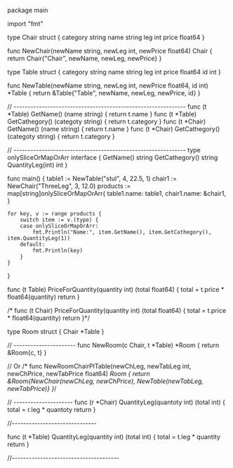 package main

import "fmt"

type Chair struct {
	category string
	name     string
	leg      int
	price    float64
}

func NewChair(newName string, newLeg int, newPrice float64) Chair {
	return Chair{"Chair", newName, newLeg, newPrice}
}

type Table struct {
	category string
	name     string
	leg      int
	price    float64
	id       int
}

func NewTable(newName string, newLeg int, newPrice float64, id int) *Table {
	return &Table{"Table", newName, newLeg, newPrice, id}
}

// -------------------------------------------------------------
func (t *Table) GetName() (name string) {
	return t.name
}
func (t *Table) GetCathegory() (categoty string) {
	return t.category
}
func (t *Chair) GetName() (name string) {
	return t.name
}
func (t *Chair) GetCathegory() (categoty string) {
	return t.category
}

// -------------------------------------------------------------
type onlySliceOrMapOrArr interface {
	GetName() string
	GetCathegory() string
	QuantityLeg(int) int
}

func main() {
	table1 := NewTable("stul", 4, 22.5, 1)
	chair1 := NewChair("ThreeLeg", 3, 12.0)
	products := map[string]onlySliceOrMapOrArr{
		table1.name: table1,
		chair1.name: &chair1,
	}

	for key, v := range products {
		switch item := v.(type) {
		case onlySliceOrMapOrArr:
			fmt.Println("Name:", item.GetName(), item.GetCathegory(), item.QuantityLeg(1))
		default:
			fmt.Println(key)
		}
	}

}

func (t Table) PriceForQuantity(quantity int) (total float64) {
	total = t.price * float64(quantity)
	return
}

/*
func (t Chair) PriceForQuantity(quantity int) (total float64) {
	total = t.price * float64(quantity)
	return
}*/

type Room struct {
	Chair
	*Table
}

// ----------------------
func NewRoom(c Chair, t *Table) *Room {
	return &Room{c, t}
}

// Or
/*
func NewRoomChairPlTable(newChLeg, newTabLeg int, newChPrice, newTabPrice float64) *Room {
	return &Room{NewChair(newChLeg, newChPrice), NewTable(newTabLeg, newTabPrice)}
}*/

// ---------------------
func (r *Chair) QuantityLeg(quantoty int) (total int) {
	total = r.leg * quantoty
	return
}

//------------------------------

func (t *Table) QuantityLeg(quantity int) (total int) {
	total = t.leg * quantity
	return
}

//--------------------------------------
